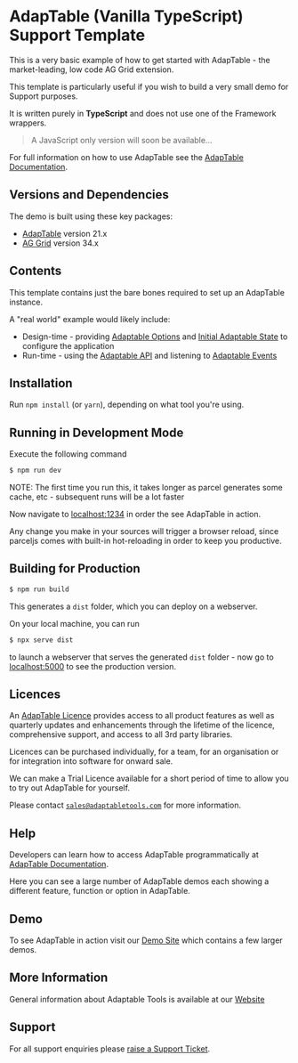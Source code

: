 # AdapTable (Vanilla TypeScript) Support Template

This is a very basic example of how to get started with AdapTable - the market-leading, low code AG Grid extension.

This template is particularly useful if you wish to build a very small demo for Support purposes.

It is written purely in **TypeScript** and does not use one of the Framework wrappers.

> A JavaScript only version will soon be available...

For full information on how to use AdapTable see the [AdapTable Documentation](https://docs.adaptabletools.com).

## Versions and Dependencies

The demo is built using these key packages:

- [AdapTable](https://docs.adaptabletools.com/) version 21.x
- [AG Grid](https://www.ag-grid.com) version 34.x

## Contents

This template contains just the bare bones required to set up an AdapTable instance. 

A "real world" example would likely include:

- Design-time - providing [Adaptable Options](https://docs.adaptabletools.com/guide/reference-options-overview) and [Initial Adaptable State](https://docs.adaptabletools.com/guide/reference-initial-state) to configure the application
- Run-time - using the [Adaptable API](https://docs.adaptabletools.com/guide/reference-api-overview) and listening to [Adaptable Events](https://docs.adaptabletools.com/guide/reference-event-overview)

## Installation

Run `npm install` (or `yarn`), depending on what tool you're using.

## Running in Development Mode

Execute the following command

```sh
$ npm run dev
```

NOTE: The first time you run this, it takes longer as parcel generates some cache, etc - subsequent runs will be a lot faster

Now navigate to [localhost:1234](http://localhost:1234) in order the see AdapTable in action.

Any change you make in your sources will trigger a browser reload, since parceljs comes with built-in hot-reloading in order to keep you productive.

## Building for Production

```sh
$ npm run build
```

This generates a `dist` folder, which you can deploy on a webserver.

On your local machine, you can run

```sh
$ npx serve dist
```

to launch a webserver that serves the generated `dist` folder - now go to [localhost:5000](http://localhost:5000) to see the production version.

## Licences

An [AdapTable Licence](https://docs.adaptabletools.com/guide/licensing) provides access to all product features as well as quarterly updates and enhancements through the lifetime of the licence, comprehensive support, and access to all 3rd party libraries.

Licences can be purchased individually, for a team, for an organisation or for integration into software for onward sale.

We can make a Trial Licence available for a short period of time to allow you to try out AdapTable for yourself.

Please contact [`sales@adaptabletools.com`](mailto:sales@adaptabletools.com) for more information.

## Help

Developers can learn how to access AdapTable programmatically at [AdapTable Documentation](https://docs.adaptabletools.com).  

Here you can see a large number of AdapTable demos each showing a different feature, function or option in AdapTable.

## Demo

To see AdapTable in action visit our [Demo Site](https://www.adaptabletools.com/demos) which contains a few larger demos.

## More Information

General information about Adaptable Tools is available at our [Website](http://www.adaptabletools.com) 
 
## Support

For all support enquiries please [raise a Support Ticket](https://adaptabletools.zendesk.com/hc/en-us/requests/new).
